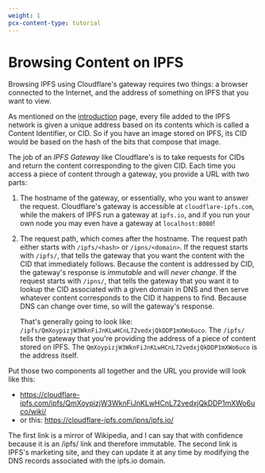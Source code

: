 ```yaml
---
weight: 1
pcx-content-type: tutorial
---
```


# Browsing Content on IPFS

Browsing IPFS using Cloudflare's gateway requires two things: a browser
connected to the Internet, and the address of something on IPFS that you want to
view.

As mentioned on the [introduction](/ipfs-gateway/) page, every file added to the
IPFS network is given a unique address based on its contents which is called a
Content Identifier, or CID. So if you have an image stored on IPFS, its CID
would be based on the hash of the bits that compose that image.

The job of an _IPFS Gateway_ like Cloudflare's is to take requests for CIDs and
return the content corresponding to the given CID. Each time you access a piece
of content through a gateway, you provide a URL with two parts:

1. The hostname of the gateway, or essentially, who you want to answer the
   request. Cloudflare's gateway is accessible at `cloudflare-ipfs.com`, while
   the makers of IPFS run a gateway at `ipfs.io`, and if you run your own node
   you may even have a gateway at `localhost:8080`!
2. The request path, which comes after the hostname. The request path either
   starts with `/ipfs/<hash>` or `/ipns/<domain>`. If the request starts with
   `/ipfs/`, that tells the gateway that you want the content with the CID that
   immediately follows. Because the content is addressed by CID, the gateway's
   response is _immutable_ and will _never change_. If the request starts with
   `/ipns/`, that tells the gateway that you want it to lookup the CID
   associated with a given domain in DNS and then serve whatever content
   corresponds to the CID it happens to find. Because DNS can change over time,
   so will the gateway's response.

   That's generally going to look like:
   `/ipfs/QmXoypizjW3WknFiJnKLwHCnL72vedxjQkDDP1mXWo6uco`. The `/ipfs/` tells
   the gateway that you're providing the address of a piece of content stored on
   IPFS. The `QmXoypizjW3WknFiJnKLwHCnL72vedxjQkDDP1mXWo6uco` is the address
   itself.

Put those two components all together and the URL you provide will look like
this:

- https://cloudflare-ipfs.com/ipfs/QmXoypizjW3WknFiJnKLwHCnL72vedxjQkDDP1mXWo6uco/wiki/
- or this: https://cloudflare-ipfs.com/ipns/ipfs.io/

The first link is a mirror of Wikipedia, and I can say that with confidence
because it is an /ipfs/ link and therefore immutable. The second link is IPFS's
marketing site, and they can update it at any time by modifying the DNS records
associated with the ipfs.io domain.
